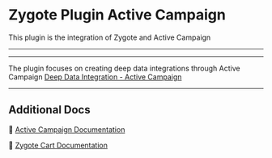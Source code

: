 # Zygote Plugin Active Campaign

This plugin is the integration of Zygote and Active Campaign

---


---

The plugin focuses on creating deep data integrations through Active Campaign
[Deep Data Integration - Active Campaign](https://developers.activecampaign.com/reference#connections)

---

## Additional Docs

:loudspeaker: [Active Campaign Documentation](https://developers.activecampaign.com/reference#overview)

:shopping_cart: [Zygote Cart Documentation](https://escaladesports.github.io/zygote-cart/)